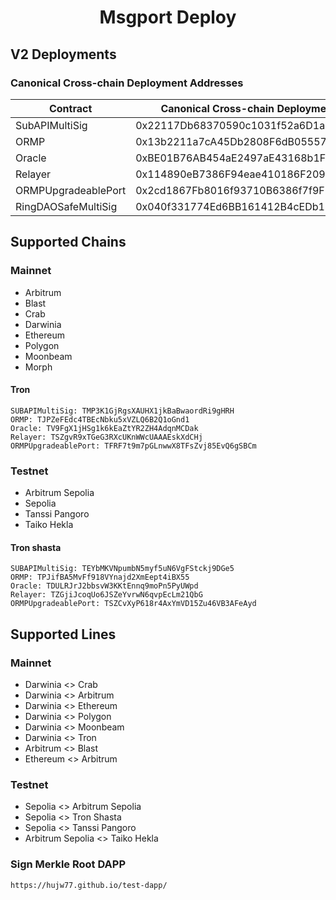 # <h1 align="center"> Msgport Deploy </h1>
## V2 Deployments
### Canonical Cross-chain Deployment Addresses
|  Contract              |  Canonical Cross-chain Deployment Address  |
|------------------------|--------------------------------------------|
| SubAPIMultiSig         | 0x22117Db68370590c1031f52a6D1aDE3DCe0cCf9a |
| ORMP                   | 0x13b2211a7cA45Db2808F6dB05557ce5347e3634e |
| Oracle                 | 0xBE01B76AB454aE2497aE43168b1F70C92Ac1C726 |
| Relayer                | 0x114890eB7386F94eae410186F20968bFAf66142a |
| ORMPUpgradeablePort    | 0x2cd1867Fb8016f93710B6386f7f9F1D540A60812 |
| RingDAOSafeMultiSig    | 0x040f331774Ed6BB161412B4cEDb1358B382aF3A5 |

## Supported Chains
### Mainnet
- Arbitrum
- Blast
- Crab
- Darwinia
- Ethereum
- Polygon
- Moonbeam
- Morph

#### Tron
```
SUBAPIMultiSig: TMP3K1GjRgsXAUHX1jkBaBwaordRi9gHRH
ORMP: TJPZeFEdc4TBEcNbku5xVZLQ6B2Q1oGnd1
Oracle: TV9FgX1jHSg1k6kEaZtYR2ZH4AdqnMCDak
Relayer: TSZgvR9xTGeG3RXcUKnWWcUAAAEskXdCHj 
ORMPUpgradeablePort: TFRF7t9m7pGLnwwX8TFsZvj85EvQ6gSBCm
```

### Testnet
- Arbitrum Sepolia
- Sepolia
- Tanssi Pangoro
- Taiko Hekla

#### Tron shasta
```
SUBAPIMultiSig: TEYbMKVNpumbN5myf5uN6VgFStckj9DGe5
ORMP: TPJifBA5MvFf918VYnajd2XmEept4iBX55
Oracle: TDULRJrJ2bbsvW3KKtEnnq9moPn5PyUWpd
Relayer: TZGjiJcoqUo6JSZeYvrwN6qvpEcLm21QbG
ORMPUpgradeablePort: TSZCvXyP618r4AxYmVD15Zu46VB3AFeAyd 
```

## Supported Lines
### Mainnet
- Darwinia <> Crab
- Darwinia <> Arbitrum
- Darwinia <> Ethereum
- Darwinia <> Polygon
- Darwinia <> Moonbeam
- Darwinia <> Tron
- Arbitrum <> Blast
- Ethereum <> Arbitrum

### Testnet
- Sepolia <> Arbitrum Sepolia
- Sepolia <> Tron Shasta
- Sepolia <> Tanssi Pangoro
- Arbitrum Sepolia <> Taiko Hekla

### Sign Merkle Root DAPP
```sh
https://hujw77.github.io/test-dapp/
```
